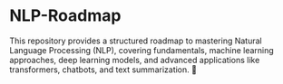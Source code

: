 # NLP-Roadmap
This repository provides a structured roadmap to mastering Natural Language Processing (NLP), covering fundamentals, machine learning approaches, deep learning models, and advanced applications like transformers, chatbots, and text summarization. 🚀

